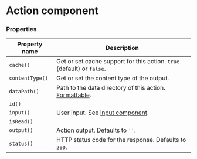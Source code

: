 
# Action component

### Properties

Property name   | Description |
--------------- | ----------- |
`cache()` 		| Get or set cache support for this action. `true` (default) or `false`. |
`contentType()` | Get or set the content type of the output. |
`dataPath()` 	| Path to the data directory of this action. [Formattable](/technical-docs/about/paths/). |
`id()` 			|  |
`input()` 		| User input. See [input component](/technical-docs/components/input). |
`isRead()` 		|  |
`output()` 		| Action output. Defaults to `''`. |
`status()` 		| HTTP status code for the response. Defaults to `200`. |
